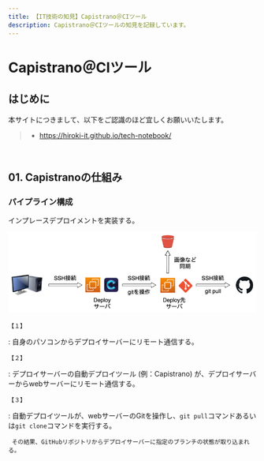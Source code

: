 ```yaml
---
title: 【IT技術の知見】Capistrano＠CIツール
description: Capistrano＠CIツールの知見を記録しています。
---
```


# Capistrano＠CIツール

## はじめに

本サイトにつきまして、以下をご認識のほど宜しくお願いいたします。

> - https://hiroki-it.github.io/tech-notebook/

<br>

## 01. Capistranoの仕組み

### パイプライン構成

インプレースデプロイメントを実装する。

![capistrano_ec2](https://raw.githubusercontent.com/hiroki-it/tech-notebook-images/master/images/capistrano_ec2.png)

`【１】`

: 自身のパソコンからデプロイサーバーにリモート通信する。

`【２】`

: デプロイサーバーの自動デプロイツール (例：Capistrano) が、デプロイサーバーからwebサーバーにリモート通信する。

`【３】`

: 自動デプロイツールが、webサーバーのGitを操作し、`git pull`コマンドあるいは`git clone`コマンドを実行する。

     その結果、GitHubリポジトリからデプロイサーバーに指定のブランチの状態が取り込まれる。

<br>

